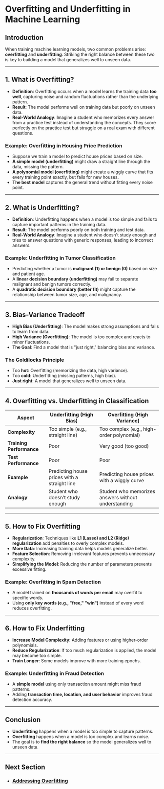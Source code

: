 # Overfitting and Underfitting in Machine Learning

## Introduction
When training machine learning models, two common problems arise: **overfitting** and **underfitting**. Striking the right balance between these two is key to building a model that generalizes well to unseen data.

---

## 1. What is Overfitting?
- **Definition**: Overfitting occurs when a model learns the training data **too well**, capturing noise and random fluctuations rather than the underlying pattern.
- **Result**: The model performs well on training data but poorly on unseen data.
- **Real-World Analogy**: Imagine a student who memorizes every answer from a practice test instead of understanding the concepts. They score perfectly on the practice test but struggle on a real exam with different questions.

### Example: Overfitting in Housing Price Prediction
- Suppose we train a model to predict house prices based on size.
- **A simple model (underfitting)** might draw a straight line through the data, missing the pattern.
- **A polynomial model (overfitting)** might create a wiggly curve that fits every training point exactly, but fails for new houses.
- **The best model** captures the general trend without fitting every noise point.

---

## 2. What is Underfitting?
- **Definition**: Underfitting happens when a model is too simple and fails to capture important patterns in the training data.
- **Result**: The model performs poorly on both training and test data.
- **Real-World Analogy**: Imagine a student who doesn't study enough and tries to answer questions with generic responses, leading to incorrect answers.

### Example: Underfitting in Tumor Classification
- Predicting whether a tumor is **malignant (1) or benign (0)** based on size and patient age.
- A **linear decision boundary (underfitting)** may fail to separate malignant and benign tumors correctly.
- A **quadratic decision boundary (better fit)** might capture the relationship between tumor size, age, and malignancy.

---

## 3. Bias-Variance Tradeoff
- **High Bias (Underfitting)**: The model makes strong assumptions and fails to learn from data.
- **High Variance (Overfitting)**: The model is too complex and reacts to minor fluctuations.
- **The Goal**: Find a model that is "just right," balancing bias and variance.

### The Goldilocks Principle
- Too **hot**: Overfitting (memorizing the data, high variance).
- Too **cold**: Underfitting (missing patterns, high bias).
- **Just right**: A model that generalizes well to unseen data.

---

## 4. Overfitting vs. Underfitting in Classification
| **Aspect** | **Underfitting (High Bias)** | **Overfitting (High Variance)** |
|------------|--------------------------------|---------------------------------|
| **Complexity** | Too simple (e.g., straight line) | Too complex (e.g., high-order polynomial) |
| **Training Performance** | Poor | Very good (too good) |
| **Test Performance** | Poor | Poor |
| **Example** | Predicting house prices with a straight line | Predicting house prices with a wiggly curve |
| **Analogy** | Student who doesn’t study enough | Student who memorizes answers without understanding |

---

## 5. How to Fix Overfitting
- **Regularization**: Techniques like **L1 (Lasso) and L2 (Ridge) regularization** add penalties to overly complex models.
- **More Data**: Increasing training data helps models generalize better.
- **Feature Selection**: Removing irrelevant features prevents unnecessary complexity.
- **Simplifying the Model**: Reducing the number of parameters prevents excessive fitting.

### Example: Overfitting in Spam Detection
- A model trained on **thousands of words per email** may overfit to specific words.
- Using **only key words (e.g., "free," "win")** instead of every word reduces overfitting.

---

## 6. How to Fix Underfitting
- **Increase Model Complexity**: Adding features or using higher-order polynomials.
- **Reduce Regularization**: If too much regularization is applied, the model may become too simple.
- **Train Longer**: Some models improve with more training epochs.

### Example: Underfitting in Fraud Detection
- A **simple model** using only transaction amount might miss fraud patterns.
- Adding **transaction time, location, and user behavior** improves fraud detection accuracy.

---

## Conclusion
- **Underfitting** happens when a model is too simple to capture patterns.
- **Overfitting** happens when a model is too complex and learns noise.
- The goal is to **find the right balance** so the model generalizes well to unseen data.

---

## Next Section
- ### [Addressing Overfitting](Addressing_Overfitting.md)
